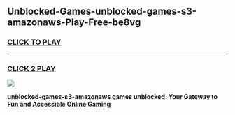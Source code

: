 
## Unblocked-Games-unblocked-games-s3-amazonaws-Play-Free-be8vg
<h3>
<a href="https://premium76.site?title=unblocked-games-s3-amazonaws&ref=19M">CLICK TO PLAY</a></h3>
<hr>

<h3>
<a href="https://premium76.site?title=unblocked-games-s3-amazonaws&ref=19M">CLICK 2 PLAY</a>
  
</h3>

<a href="https://premium76.site?title=unblocked-games-s3-amazonaws&ref=19M"><img src="https://clearcache.store/games.png"></a>


**unblocked-games-s3-amazonaws games unblocked: Your Gateway to Fun and Accessible Online Gaming**
